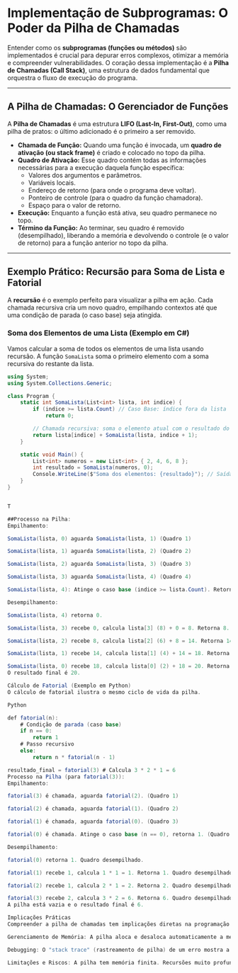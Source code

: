 # Implementação de Subprogramas: O Poder da Pilha de Chamadas

Entender como os **subprogramas (funções ou métodos)** são implementados é crucial para depurar erros complexos, otimizar a memória e compreender vulnerabilidades. O coração dessa implementação é a **Pilha de Chamadas (Call Stack)**, uma estrutura de dados fundamental que orquestra o fluxo de execução do programa.

---

## A Pilha de Chamadas: O Gerenciador de Funções

A **Pilha de Chamadas** é uma estrutura **LIFO (Last-In, First-Out)**, como uma pilha de pratos: o último adicionado é o primeiro a ser removido.

* **Chamada de Função:** Quando uma função é invocada, um **quadro de ativação (ou stack frame)** é criado e colocado no topo da pilha.
* **Quadro de Ativação:** Esse quadro contém todas as informações necessárias para a execução daquela função específica:
    * Valores dos argumentos e parâmetros.
    * Variáveis locais.
    * Endereço de retorno (para onde o programa deve voltar).
    * Ponteiro de controle (para o quadro da função chamadora).
    * Espaço para o valor de retorno.
* **Execução:** Enquanto a função está ativa, seu quadro permanece no topo.
* **Término da Função:** Ao terminar, seu quadro é removido (desempilhado), liberando a memória e devolvendo o controle (e o valor de retorno) para a função anterior no topo da pilha.

---

## Exemplo Prático: Recursão para Soma de Lista e Fatorial

A **recursão** é o exemplo perfeito para visualizar a pilha em ação. Cada chamada recursiva cria um novo quadro, empilhando contextos até que uma condição de parada (o caso base) seja atingida.

### Soma dos Elementos de uma Lista (Exemplo em C#)

Vamos calcular a soma de todos os elementos de uma lista usando recursão. A função `SomaLista` soma o primeiro elemento com a soma recursiva do restante da lista.

```csharp
using System;
using System.Collections.Generic;

class Program {
    static int SomaLista(List<int> lista, int indice) {
        if (indice >= lista.Count) // Caso Base: índice fora da lista
            return 0;

        // Chamada recursiva: soma o elemento atual com o resultado do restante da lista
        return lista[indice] + SomaLista(lista, indice + 1);
    }

    static void Main() {
        List<int> numeros = new List<int> { 2, 4, 6, 8 };
        int resultado = SomaLista(numeros, 0);
        Console.WriteLine($"Soma dos elementos: {resultado}"); // Saída: Soma dos elementos: 20
    }
}


T

##Processo na Pilha:
Empilhamento:

SomaLista(lista, 0) aguarda SomaLista(lista, 1) (Quadro 1)

SomaLista(lista, 1) aguarda SomaLista(lista, 2) (Quadro 2)

SomaLista(lista, 2) aguarda SomaLista(lista, 3) (Quadro 3)

SomaLista(lista, 3) aguarda SomaLista(lista, 4) (Quadro 4)

SomaLista(lista, 4): Atinge o caso base (indice >= lista.Count). Retorna 0.

Desempilhamento:

SomaLista(lista, 4) retorna 0.

SomaLista(lista, 3) recebe 0, calcula lista[3] (8) + 0 = 8. Retorna 8.

SomaLista(lista, 2) recebe 8, calcula lista[2] (6) + 8 = 14. Retorna 14.

SomaLista(lista, 1) recebe 14, calcula lista[1] (4) + 14 = 18. Retorna 18.

SomaLista(lista, 0) recebe 18, calcula lista[0] (2) + 18 = 20. Retorna 20.
O resultado final é 20.

Cálculo de Fatorial (Exemplo em Python)
O cálculo de fatorial ilustra o mesmo ciclo de vida da pilha.

Python

def fatorial(n):
    # Condição de parada (caso base)
    if n == 0:
        return 1
    # Passo recursivo
    else:
        return n * fatorial(n - 1)

resultado_final = fatorial(3) # Calcula 3 * 2 * 1 = 6
Processo na Pilha (para fatorial(3)):
Empilhamento:

fatorial(3) é chamada, aguarda fatorial(2). (Quadro 1)

fatorial(2) é chamada, aguarda fatorial(1). (Quadro 2)

fatorial(1) é chamada, aguarda fatorial(0). (Quadro 3)

fatorial(0) é chamada. Atinge o caso base (n == 0), retorna 1. (Quadro 4 - topo da pilha)

Desempilhamento:

fatorial(0) retorna 1. Quadro desempilhado.

fatorial(1) recebe 1, calcula 1 * 1 = 1. Retorna 1. Quadro desempilhado.

fatorial(2) recebe 1, calcula 2 * 1 = 2. Retorna 2. Quadro desempilhado.

fatorial(3) recebe 2, calcula 3 * 2 = 6. Retorna 6. Quadro desempilhado.
A pilha está vazia e o resultado final é 6.

Implicações Práticas
Compreender a pilha de chamadas tem implicações diretas na programação:

Gerenciamento de Memória: A pilha aloca e desaloca automaticamente a memória para variáveis locais.

Debugging: O "stack trace" (rastreamento de pilha) de um erro mostra a sequência de funções que levaram ao problema, sendo uma ferramenta vital para depuração.

Limitações e Riscos: A pilha tem memória finita. Recursões muito profundas podem esgotar esse espaço, levando ao famoso erro de Stack Overflow (estouro de pilha).
